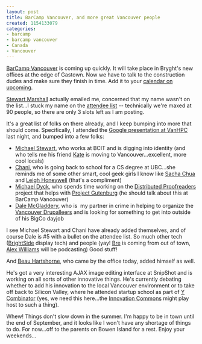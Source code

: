```yaml
--- 
layout: post
title: BarCamp Vancouver, and more great Vancouver people
created: 1154133079
categories: 
- barcamp
- barcamp vancouver
- Canada
- Vancouver
---
```

<p><a href="http://barcamp.org/BarCampVancouver">BarCamp Vancouver</a> is coming up quickly. It will take place in Bryght&#39;s new offices at the edge of Gastown. Now we have to talk to the construction dudes and make sure they finish in time. Add it to your <a href="http://upcoming.org/event/87852/">calendar on upcoming</a>. </p><p><a href="http://www.moosehat.com/">Stewart Marshall</a> actually emailed me, concerned that my name wasn&#39;t on the list...I stuck my name on the <a href="http://barcamp.org/BarCampVancouverRegistry">attendee list</a> -- technically we&#39;re maxed at 90 people, so there are only 3 slots left as I am posting. </p><p>It&#39;s a great list of folks on there already, and I keep bumping into more that should come. Specifically, I attended the <a href="/blog/bmann/googles-challenge-searching-the-live-web">Google presentation at VanHPC</a> last night, and bumped into a few folks:</p><ul><li><a href="http://www.stewartclan.ca/blogs/thinkingGeek/">Michael Stewart</a>, who works at BCIT and is digging into identity (and who tells me his friend <a href="http://www.mynameiskate.ca/">Kate</a> is moving to Vancouver...excellent, more cool locals)<br /> </li><li><a href="http://www.chani3.com/">Chani</a>, who is going back to school for a CS degree at UBC...she reminds me of some other smart, cool geek girls I know like <a href="http://sacha.free.net.ph">Sacha Chua</a> and <a href="http://hypatia.ca/">Leigh Honeywell</a> (that&#39;s a compliment)  </li><li><a href="http://www.juneharman.com/jmdyck/">Michael Dyck</a>, who spends time working on the <a href="http://www.pgdp.net">Distributed Proofreaders</a> project that helps with <a href="http://www.gutenberg.org/">Project Gutenburg</a> (he should talk about this at BarCamp Vancouver)<br /></li><li><a href="http://group42.ca/">Dale McGladdery</a>, who is&nbsp; my partner in crime in helping to organize the <a href="http://groups.drupal.org/vancouver">Vancouver Drupalleers</a> and is looking for something to get into outside of his BigCo dayjob<br /></li></ul><p>I see Michael Stewart and Chani have already added themselves, and of course Dale is #5 with a bullet on the attendee list. So much other tech (<a href="http://www.brightsidetech.com/">BrightSide</a> display tech) and people (yay! <a href="http://brepettis.com/">Bre</a> is coming from out of town, <a href="http://www.podcasthotel.com">Alex Williams</a> will be podcasting) Good stuff!</p><p>And <a href="http://hartshorne.ca/">Beau Hartshorne</a>, who came by the office today, added himself as well.</p><p>He&#39;s got a very interesting AJAX image editing interface at SnipShot and is working on all sorts of other innovative things. He&#39;s currently debating whether to add his innovation to the local Vancouver environment or to take off back to Silicon Valley, where he attended startup school as part of <a href="http://ycombinator.com/">Y Combinator</a> (yes, we need this here...the <a href="http://www.innovationcommons.ca">Innovation Commons</a> might play host to such a thing). </p><p>Whew! Things don&#39;t slow down in the summer. I&#39;m happy to be in town until the end of September, and it looks like I won&#39;t have any shortage of things to do. For now...off to the parents on Bowen Island for a rest. Enjoy your weekends...  </p>
